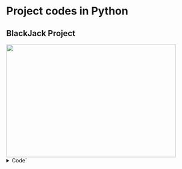 # Project codes in Python

## BlackJack Project

<img src="https://user-images.githubusercontent.com/120945994/231859287-2c2e59c4-6a26-4c6f-bc39-bfab104685e8.png" height="300px" width="450px">
<details>
<summary>Code`</summary>

                        import random
                        from replit import clear
                        from art import logo

                        def deal_card():
                          """Returns a random card from the deck."""
                          cards = [11, 2, 3, 4, 5, 6, 7, 8, 9, 10, 10, 10, 10]
                          card = random.choice(cards)
                          return card

                        def calculate_score(cards):

                          if sum(cards) == 21 and len(cards) == 2:
                            return 0

                          if 11 in cards and sum(cards) > 21:
                            cards.remove(11)
                            cards.append(1)
                          return sum(cards)

                        def compare(user_score, computer_score):
                          #Bug fix. If you and the computer are both over, you lose.
                          if user_score > 21 and computer_score > 21:
                            return "You went over. You lose 😤"


                          if user_score == computer_score:
                            return "Draw 🙃"
                          elif computer_score == 0:
                            return "Lose, opponent has Blackjack 😱"
                          elif user_score == 0:
                            return "Win with a Blackjack 😎"
                          elif user_score > 21:
                            return "You went over. You lose 😭"
                          elif computer_score > 21:
                            return "Opponent went over. You win 😁"
                          elif user_score > computer_score:
                            return "You win 😃"
                          else:
                            return "You lose 😤"

                        def play_game():

                          print(logo)

                          user_cards = []
                          computer_cards = []
                          is_game_over = False

                          for _ in range(2):
                            user_cards.append(deal_card())
                            computer_cards.append(deal_card())


                          while not is_game_over:

                            user_score = calculate_score(user_cards)
                            computer_score = calculate_score(computer_cards)
                            print(f"   Your cards: {user_cards}, current score: {user_score}")
                            print(f"   Computer's first card: {computer_cards[0]}")

                            if user_score == 0 or computer_score == 0 or user_score > 21:
                              is_game_over = True
                            else:

                              user_should_deal = input("Type 'y' to get another card, type 'n' to pass: ")
                              if user_should_deal == "y":
                                user_cards.append(deal_card())
                              else:
                                is_game_over = True


                          while computer_score != 0 and computer_score < 17:
                            computer_cards.append(deal_card())
                            computer_score = calculate_score(computer_cards)

                          print(f"   Your final hand: {user_cards}, final score: {user_score}")
                          print(f"   Computer's final hand: {computer_cards}, final score: {computer_score}")
                          print(compare(user_score, computer_score))


                        while input("Do you want to play a game of Blackjack? Type 'y' or 'n': ") == "y":
                          clear()
                          play_game()


</details>



